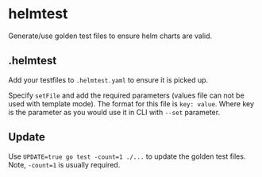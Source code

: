 
# helmtest

Generate/use golden test files to ensure helm charts are valid.

## .helmtest

Add your testfiles to `.helmtest.yaml` to ensure it is picked up.

Specify `setFile` and add the required parameters (values file can not be used with template mode). The format for this file is `key: value`. Where key is the parameter as you would use it in CLI with `--set` parameter.

## Update

Use `UPDATE=true go test -count=1 ./...` to update the golden test files. Note, `-count=1` is usually required.
